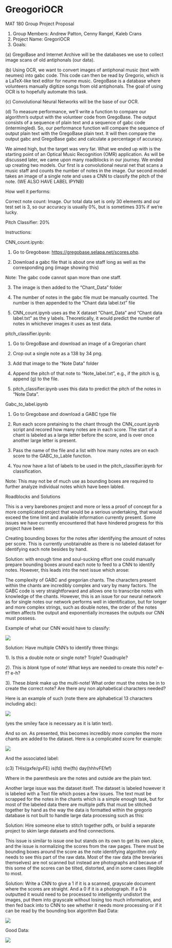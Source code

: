 # GreogoriOCR
MAT 180 Group Project Proposal
1.	Group Members: Andrew Patton, Cenny Rangel, Kaleb Crans
2.	Project Name: GregoriOCR
3.	Goals:

(a)	GregoBase and Internet Archive will be the databases we use to collect image scans of old antiphonals (our data).

(b)	Using OCR, we want to convert images of antiphonal music (text with neumes) into gabc code.  This code can then be read by Gregorio, which is a LaTeX-like text editor for neume music.  GregoBase is a database where volunteers manually digitize songs from old antiphonals.  The goal of using OCR is to hopefully automate this task.

(c)	Convolutional Neural Networks will be the base of our OCR.

(d)	To measure performance, we’ll write a function to compare our algorithm’s output with the volunteer code from GregoBase.  The output consists of a sequence of plain text and a sequence of gabc code (intermingled).  So, our performance function will compare the sequence of output plain text with the GregoBase plain text.  It will then compare the output gabc and GregoBase gabc and calculate a percentage of accuracy.

We aimed high, but the target was very far.  What we ended up with is the starting point of an Optical Music Recognition (OMR) application.  As will be discussed later, we came upon many roadblocks in our journey.  We ended up creating two models.  Our first is a convolutional neural net that scans a music staff and counts the number of notes in the image.  Our second model takes an image of a single note and uses a CNN to classify the pitch of the note.  (WE ALSO HAVE LABEL IPYNB)

How well it performs:

Correct note count: Image.  Our total data set is only 30 elements and our test set is 3, so our accuracy is usually 0%, but is sometimes 33% if we’re lucky.

Pitch Classifier: 20%

Instructions: 

CNN_count.ipynb:

1.	Go to Gregobase: https://gregobase.selapa.net/scores.php.

2.	Download a gabc file that is about one staff long as well as the corresponding png (image showing this)

Note: The gabc code cannot span more than one staff.

3.	The image is then added to the “Chant_Data” folder

4.	The number of notes in the gabc file must be manually counted.  The number is then appended to the “Chant data label.txt” file

5.	CNN_count.ipynb uses as the X dataset “Chant_Data” and “Chant data label.txt” as the y labels.  Theoretically, it would predict the number of notes in whichever images it uses as test data.

pitch_classifier.ipynb:

1.	Go to GregoBase and download an image of a Gregorian chant

2.	Crop out a single note as a 138 by 34 png.

3.	Add that image to the “Note Data” folder

4.	Append the pitch of that note to “Note_label.txt”, e.g., if the pitch is g, append (g) to the file.

5.	pitch_classifier.ipynb uses this data to predict the pitch of the notes in “Note Data”. 

Gabc_to_label.ipynb

1. Go to Gregobase and download a GABC type file

2. Run each score pretaining to the chant through the CNN_count.ipynb script and recored how many notes are in each score. The start of a chant is labeled as a large letter before the score, and is over once another large letter is present. 

3. Pass the name of the file and a list with how many notes are on each score to the GABC_to_Lable function. 

4. You now have a list of labels to be used in the pitch_classifier.ipynb for classification. 

Note: This may not be of much use as bounding boxes are required to further analyze individual notes which have been labled. 

Roadblocks and Solutions

This is a very barebones project and more or less a proof of concept for a more complicated project that would be a serious undertaking, that would exceed the time limit and available information currently present. Some issues we have currently encountered that have hindered progress for this project have been:

Creating bounding boxes for the notes after identifying the amount of notes per score. This is currently unobtainable as there is no labeled dataset for identifying each note besides by hand. 

Solution: with enough time and soul-sucking effort one could manually prepare bounding boxes around each note to feed to a CNN to identify notes. However, this leads into the next issue which arose:

The complexity of GABC and gregorian chants. The characters present within the chants are incredibly complex and vary by many factors. The GABC code is very straightforward and allows one to transcribe notes with knowledge of the chants. However,  this is an issue for our neural network as for single notes our network performs well in identification, but for longer and more complex strings, such as double notes, the order of the notes written affects the output and exponentially increases the outputs our CNN must possess. 

Example of what our CNN would have to classify: 

![](https://github.com/CennyBo/GregoriOCR/blob/74c5c454b0fe2f0b47335f722b38f34eb506b042/gregori-ocr/Gregorio%20Read%20Me%20Images/Example%20notes.png)

Solution: Have multiple CNN’s to identify three things: 

1). Is this a double note or single note? Triple? Quadruple? 

2). This is *blank* type of note! What keys are needed to create this note? e-f? e-h?

3). These *blank* make up the multi-note! What order must the notes be in to create the correct note? Are there any non alphabetical characters needed?

Here is an example of such (note there are alphabetical 13 characters including abc):

![](https://github.com/CennyBo/GregoriOCR/blob/74c5c454b0fe2f0b47335f722b38f34eb506b042/gregori-ocr/Gregorio%20Read%20Me%20Images/Three%20Note.png)

(yes the smiley face is necessary as it is latin text).

And so on.  As presented, this becomes incredibly more complex the more chants are added to the dataset.   Here is a complicated score for example:

![](https://github.com/CennyBo/GregoriOCR/blob/74c5c454b0fe2f0b47335f722b38f34eb506b042/gregori-ocr/Gregorio%20Read%20Me%20Images/Example%20Score.png)

And the associated label: 

(c3) THis(gxfe/gvFE) is(fd) the(fh) day(hhhvFEfef)

Where in the parenthesis are the notes and outside are the plain text. 

Another large issue was the dataset itself. The dataset is labeled however it is labeled with a Text file which poses a few issues. The text must be scrapped for the notes in the chants which is a simple enough task, but for most of the labeled data there are multiple pdfs that must be stitched together by hand as the way the data is formatted within the gregorio database is not built to handle large data processing such as this: 

Solution: Hire someone else to stitch together pdfs, or build a separate project to skim large datasets and find connections.

This issue is similar to issue one but stands on its own to get its own place, and the issue is normalizing the scores from the raw pages. There must be bounding boxes around the score as the note identifying algorithm only needs to see this part of the raw data. Most of the raw data (the breviaries themselves) are not scanned but instead are photographs and because of this some of the scores can be tilted, distorted, and in some cases illegible to most. 

Solution: Write a CNN to give a 1 if it is a scanned, grayscale document where the scores are straight. And a 0 if it is a photograph. If a 0 is outputted it would need to be processed to intelligently undistort the images, put them into grayscale without losing too much information, and then fed back into to CNN to see whether it needs more processing or if it can be read by the bounding box algorithm
Bad Data:

![](https://github.com/CennyBo/GregoriOCR/blob/74c5c454b0fe2f0b47335f722b38f34eb506b042/gregori-ocr/Gregorio%20Read%20Me%20Images/Bad%20Raw%20Data.png)

Good Data:

![](https://github.com/CennyBo/GregoriOCR/blob/74c5c454b0fe2f0b47335f722b38f34eb506b042/gregori-ocr/Gregorio%20Read%20Me%20Images/Good%20Raw%20Data.png)
